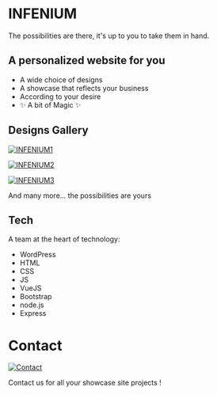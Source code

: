 # INFENIUM

The possibilities are there, it's up to you to take them in hand.


## A personalized website for you
- A wide choice of designs
- A showcase that reflects your business
- According to your desire
- ✨ A bit of Magic ✨

## Designs Gallery

[![INFENIUM1](https://i.imgur.com/tpfivHn.jpeg)](http://infenium.fr/)

[![INFENIUM2](https://i.imgur.com/bhGFJ4m.jpeg)](http://infenium.fr/)

[![INFENIUM3](https://i.imgur.com/Ps64lHb.png)](http://infenium.fr/)

And many more... the possibilities are yours

## Tech

A team at the heart of technology:

- WordPress
- HTML
- CSS
- JS
- VueJS
- Bootstrap
- node.js
- Express

# Contact

[![Contact](https://img.icons8.com/fluency/important-mail.png)](mailto:contact@infenium.fr)

Contact us for all your showcase site projects !

